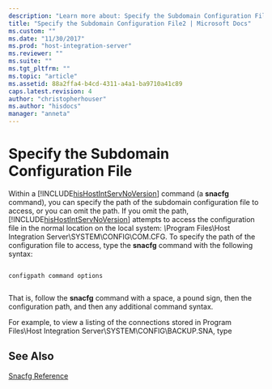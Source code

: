```yaml
---
description: "Learn more about: Specify the Subdomain Configuration File"
title: "Specify the Subdomain Configuration File2 | Microsoft Docs"
ms.custom: ""
ms.date: "11/30/2017"
ms.prod: "host-integration-server"
ms.reviewer: ""
ms.suite: ""
ms.tgt_pltfrm: ""
ms.topic: "article"
ms.assetid: 88a2ffa4-b4cd-4311-a4a1-ba9710a41c89
caps.latest.revision: 4
author: "christopherhouser"
ms.author: "hisdocs"
manager: "anneta"
---
```

# Specify the Subdomain Configuration File
Within a [!INCLUDE[hisHostIntServNoVersion](../includes/hishostintservnoversion-md.md)] command (a **snacfg** command), you can specify the path of the subdomain configuration file to access, or you can omit the path. If you omit the path, [!INCLUDE[hisHostIntServNoVersion](../includes/hishostintservnoversion-md.md)] attempts to access the configuration file in the normal location on the local system: <em>\\</em>Program Files\Host Integration Server\SYSTEM\CONFIG\COM.CFG. To specify the path of the configuration file to access, type the **snacfg** command with the following syntax:  
  
```  
  
configpath command options  
  
```  
  
 That is, follow the **snacfg** command with a space, a pound sign, then the configuration path, and then any additional command syntax.  
  
 For example, to view a listing of the connections stored in Program Files\Host Integration Server\SYSTEM\CONFIG\BACKUP.SNA, type  
  
## See Also  
 [Snacfg Reference](../core/snacfg-reference2.md)
